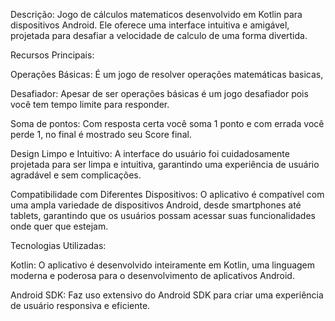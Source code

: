 Descrição:
Jogo de cálculos matematicos desenvolvido em Kotlin para dispositivos Android. Ele oferece uma interface intuitiva e amigável, projetada para desafiar a velocidade de calculo de uma forma divertida.

Recursos Principais:

Operações Básicas: É um jogo de resolver operações matemáticas basicas,

Desafiador: Apesar de ser operações básicas é um jogo desafiador pois você tem tempo limite para responder.

Soma de pontos: Com resposta certa você soma 1 ponto e com errada você perde 1, no final é mostrado seu Score final.

Design Limpo e Intuitivo: A interface do usuário foi cuidadosamente projetada para ser limpa e intuitiva, garantindo uma experiência de usuário agradável e sem complicações.

Compatibilidade com Diferentes Dispositivos: O aplicativo é compatível com uma ampla variedade de dispositivos Android, desde smartphones até tablets, garantindo que os usuários possam acessar suas funcionalidades onde quer que estejam.


Tecnologias Utilizadas:

Kotlin: O aplicativo é desenvolvido inteiramente em Kotlin, uma linguagem moderna e poderosa para o desenvolvimento de aplicativos Android.

Android SDK: Faz uso extensivo do Android SDK para criar uma experiência de usuário responsiva e eficiente.
